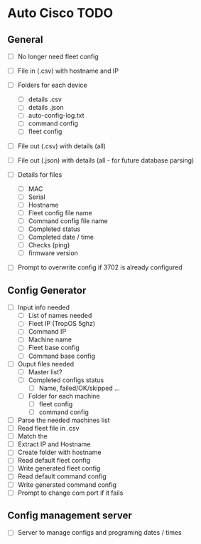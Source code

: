 # Auto Cisco TODO

## General
- [ ] No longer need fleet config
- [ ] File in (.csv) with hostname and IP
- [ ] Folders for each device
    - [ ] details .csv
    - [ ] details .json
    - [ ] auto-config-log.txt
    - [ ] command config
    - [ ] fleet config
- [ ] File out (.csv) with details (all)
- [ ] File out (.json) with details (all - for future database parsing)
- [ ] Details for files
    - [ ] MAC
    - [ ] Serial
    - [ ] Hostname
    - [ ] Fleet config file name
    - [ ] Command config file name
    - [ ] Completed status
    - [ ] Completed date / time
    - [ ] Checks (ping)
    - [ ] firmware version
- [ ] Prompt to overwrite config if 3702 is already configured
  


## Config Generator 
- [ ] Input info needed
    - [ ] List of names needed
    - [ ] Fleet IP (TropOS 5ghz)
    - [ ] Command IP
    - [ ] Machine name
    - [ ] Fleet base config
    - [ ] Command base config
- [ ] Ouput files needed
    - [ ] Master list?
    - [ ] Completed configs status
        - [ ] Name, failed/OK/skipped ...
    - [ ] Folder for each machine
        - [ ] fleet config
        - [ ] command config
- [ ] Parse the needed machines list
- [ ] Read fleet file in .csv
- [ ] Match the
- [ ] Extract IP and Hostname
- [ ] Create folder with hostname
- [ ] Read default fleet config
- [ ] Write generated fleet config
- [ ] Read default command config
- [ ] Write generated command config
- [ ] Prompt to change com port if it fails

## Config management server
- [ ] Server to manage configs and programing dates / times